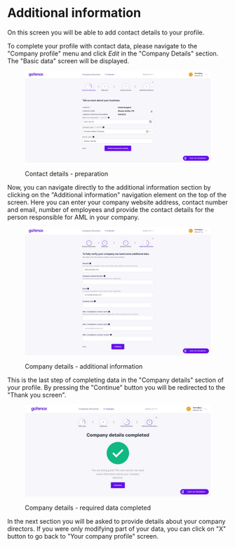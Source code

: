 # Additional information

On this screen you will be able to add contact details to your profile.

To complete your profile with contact data, please navigate to the "Company profile" menu and click _Edit_ in the "Company Details" section. The "Basic data" screen will be displayed.

<figure><img src="../../../.gitbook/assets/basic_data.png" alt="Contact details - preparation"><figcaption><p>Contact details - preparation</p></figcaption></figure>

Now, you can navigate directly to the additional information section by clicking on the "Additional information" navigation element on the top of the screen. Here you can enter your company website address, contact number and email, number of employees and provide the contact details for the person responsible for AML in your company.

<figure><img src="../../../.gitbook/assets/additional_info.png" alt="Company details - additional information"><figcaption><p>Company details - additional information</p></figcaption></figure>

This is the last step of completing data in the "Company details" section of your profile. By pressing the "Continue" button you will be redirected to the "Thank you screen".

<figure><img src="../../../.gitbook/assets/company_details_completed.png" alt="Company details - required data completed"><figcaption><p>Company details - required data completed</p></figcaption></figure>

In the next section you will be asked to provide details about your company directors. If you were only modifying part of your data, you can click on "X" button to go back to "Your company profile" screen.
